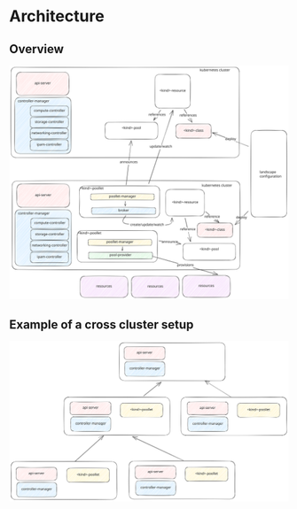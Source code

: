 # Architecture

## Overview

![overall architecture](overall-architecture.svg)

## Example of a cross cluster setup

![multi cluster setup](multi-cluster-setup.svg)
